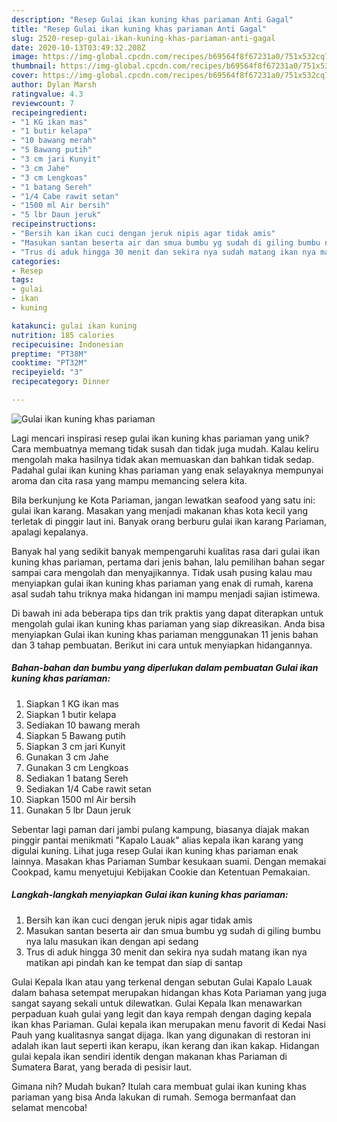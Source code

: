 ```yaml
---
description: "Resep Gulai ikan kuning khas pariaman Anti Gagal"
title: "Resep Gulai ikan kuning khas pariaman Anti Gagal"
slug: 2520-resep-gulai-ikan-kuning-khas-pariaman-anti-gagal
date: 2020-10-13T03:49:32.208Z
image: https://img-global.cpcdn.com/recipes/b69564f8f67231a0/751x532cq70/gulai-ikan-kuning-khas-pariaman-foto-resep-utama.jpg
thumbnail: https://img-global.cpcdn.com/recipes/b69564f8f67231a0/751x532cq70/gulai-ikan-kuning-khas-pariaman-foto-resep-utama.jpg
cover: https://img-global.cpcdn.com/recipes/b69564f8f67231a0/751x532cq70/gulai-ikan-kuning-khas-pariaman-foto-resep-utama.jpg
author: Dylan Marsh
ratingvalue: 4.3
reviewcount: 7
recipeingredient:
- "1 KG ikan mas"
- "1 butir kelapa"
- "10 bawang merah"
- "5 Bawang putih"
- "3 cm jari Kunyit"
- "3 cm Jahe"
- "3 cm Lengkoas"
- "1 batang Sereh"
- "1/4 Cabe rawit setan"
- "1500 ml Air bersih"
- "5 lbr Daun jeruk"
recipeinstructions:
- "Bersih kan ikan cuci dengan jeruk nipis agar tidak amis"
- "Masukan santan beserta air dan smua bumbu yg sudah di giling bumbu nya lalu masukan ikan dengan api sedang"
- "Trus di aduk hingga 30 menit dan sekira nya sudah matang ikan nya matikan api pindah kan ke tempat dan siap di santap"
categories:
- Resep
tags:
- gulai
- ikan
- kuning

katakunci: gulai ikan kuning 
nutrition: 185 calories
recipecuisine: Indonesian
preptime: "PT38M"
cooktime: "PT32M"
recipeyield: "3"
recipecategory: Dinner

---
```



![Gulai ikan kuning khas pariaman](https://img-global.cpcdn.com/recipes/b69564f8f67231a0/751x532cq70/gulai-ikan-kuning-khas-pariaman-foto-resep-utama.jpg)

Lagi mencari inspirasi resep gulai ikan kuning khas pariaman yang unik? Cara membuatnya memang tidak susah dan tidak juga mudah. Kalau keliru mengolah maka hasilnya tidak akan memuaskan dan bahkan tidak sedap. Padahal gulai ikan kuning khas pariaman yang enak selayaknya mempunyai aroma dan cita rasa yang mampu memancing selera kita.

Bila berkunjung ke Kota Pariaman, jangan lewatkan seafood yang satu ini: gulai ikan karang. Masakan yang menjadi makanan khas kota kecil yang terletak di pinggir laut ini. Banyak orang berburu gulai ikan karang Pariaman, apalagi kepalanya.

Banyak hal yang sedikit banyak mempengaruhi kualitas rasa dari gulai ikan kuning khas pariaman, pertama dari jenis bahan, lalu pemilihan bahan segar sampai cara mengolah dan menyajikannya. Tidak usah pusing kalau mau menyiapkan gulai ikan kuning khas pariaman yang enak di rumah, karena asal sudah tahu triknya maka hidangan ini mampu menjadi sajian istimewa.


Di bawah ini ada beberapa tips dan trik praktis yang dapat diterapkan untuk mengolah gulai ikan kuning khas pariaman yang siap dikreasikan. Anda bisa menyiapkan Gulai ikan kuning khas pariaman menggunakan 11 jenis bahan dan 3 tahap pembuatan. Berikut ini cara untuk menyiapkan hidangannya.

<!--inarticleads1-->

##### Bahan-bahan dan bumbu yang diperlukan dalam pembuatan Gulai ikan kuning khas pariaman:

1. Siapkan 1 KG ikan mas
1. Siapkan 1 butir kelapa
1. Sediakan 10 bawang merah
1. Siapkan 5 Bawang putih
1. Siapkan 3 cm jari Kunyit
1. Gunakan 3 cm Jahe
1. Gunakan 3 cm Lengkoas
1. Sediakan 1 batang Sereh
1. Sediakan 1/4 Cabe rawit setan
1. Siapkan 1500 ml Air bersih
1. Gunakan 5 lbr Daun jeruk


Sebentar lagi paman dari jambi pulang kampung, biasanya diajak makan pinggir pantai menikmati &#34;Kapalo Lauak&#34; alias kepala ikan karang yang digulai kuning. Lihat juga resep Gulai ikan kuning khas pariaman enak lainnya. Masakan khas Pariaman Sumbar kesukaan suami. Dengan memakai Cookpad, kamu menyetujui Kebijakan Cookie dan Ketentuan Pemakaian. 

<!--inarticleads2-->

##### Langkah-langkah menyiapkan Gulai ikan kuning khas pariaman:

1. Bersih kan ikan cuci dengan jeruk nipis agar tidak amis
1. Masukan santan beserta air dan smua bumbu yg sudah di giling bumbu nya lalu masukan ikan dengan api sedang
1. Trus di aduk hingga 30 menit dan sekira nya sudah matang ikan nya matikan api pindah kan ke tempat dan siap di santap


Gulai Kepala Ikan atau yang terkenal dengan sebutan Gulai Kapalo Lauak dalam bahasa setempat merupakan hidangan khas Kota Pariaman yang juga sangat sayang sekali untuk dilewatkan. Gulai Kepala Ikan menawarkan perpaduan kuah gulai yang legit dan kaya rempah dengan daging kepala ikan khas Pariaman. Gulai kepala ikan merupakan menu favorit di Kedai Nasi Pauh yang kualitasnya sangat dijaga. Ikan yang digunakan di restoran ini adalah ikan laut seperti ikan kerapu, ikan kerang dan ikan kakap. Hidangan gulai kepala ikan sendiri identik dengan makanan khas Pariaman di Sumatera Barat, yang berada di pesisir laut. 

Gimana nih? Mudah bukan? Itulah cara membuat gulai ikan kuning khas pariaman yang bisa Anda lakukan di rumah. Semoga bermanfaat dan selamat mencoba!
